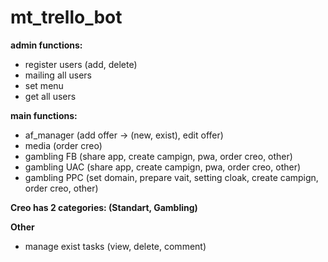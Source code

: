 # mt_trello_bot

<b>admin functions:</b>
- register users (add, delete)
- mailing all users
- set menu
- get all users

<b>main functions:</b>
- af_manager (add offer -> (new, exist), edit offer)
- media (order creo)
- gambling FB (share app, create campign, pwa, order creo, other)
- gambling UAC (share app, create campign, pwa, order creo, other)
- gambling PPC (set domain, prepare vait, setting cloak, create campign, order creo, other)

<b>Creo has 2 categories: (Standart, Gambling)</b>

<b>Other</b>
- manage exist tasks (view, delete, comment)
